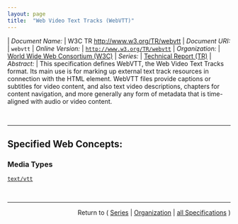 ```yaml
---
layout: page
title:  "Web Video Text Tracks (WebVTT)"
---
```


| *Document Name:* | W3C TR http://www.w3.org/TR/webvtt
| *Document URI:* | `webvtt`
| *Online Version:* | [`http://www.w3.org/TR/webvtt`](http://www.w3.org/TR/webvtt)
| *Organization:* | [World Wide Web Consortium (W3C)](..  "List of specification series by this organization")
| *Series:* | [Technical Report (TR)](.  "List of specifications in this series")
| *Abstract:* | This specification defines WebVTT, the Web Video Text Tracks format. Its main use is for marking up external text track resources in connection with the HTML <track> element. WebVTT files provide captions or subtitles for video content, and also text video descriptions, chapters for content navigation, and more generally any form of metadata that is time-aligned with audio or video content.

<br/>
<hr/>

## Specified Web Concepts:

### Media Types

[`text/vtt`](/concepts/media-type/text/vtt "The WebVTT (Web Video Text Tracks) format is intended for marking up external text track resources. The main use for WebVTT files is captioning or subtitling video content.")



<br/>
<hr/>

<p style="text-align: right">Return to ( <a href="./">Series</a> | <a href="../">Organization</a> | <a href="../../">all Specifications</a> )</p>